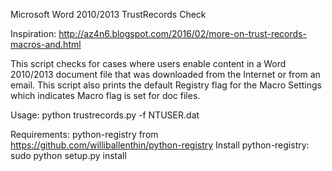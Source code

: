 Microsoft Word 2010/2013 TrustRecords Check

Inspiration: http://az4n6.blogspot.com/2016/02/more-on-trust-records-macros-and.html

This script checks for cases where users enable content in a Word 2010/2013 document file that was downloaded from the Internet or from an email. This script also prints the default Registry flag for the Macro Settings which indicates Macro flag is set for doc files.

Usage: python trustrecords.py -f NTUSER.dat

Requirements: python-registry from https://github.com/williballenthin/python-registry
Install python-registry: sudo python setup.py install

